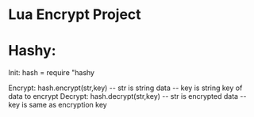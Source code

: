 # Lua Encrypt Project

# Hashy:
Init:
hash = require "hashy

Encrypt:
  hash.encrypt(str,key)
  -- str is string data
  -- key is string key of data to encrypt
Decrypt:
  hash.decrypt(str,key)
  -- str is encrypted data
  -- key is same as encryption key
